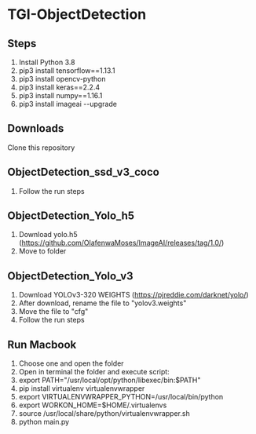 # TGI-ObjectDetection

## Steps
1. Install Python 3.8
2. pip3 install tensorflow==1.13.1
3. pip3 install opencv-python
4. pip3 install keras==2.2.4
5. pip3 install numpy==1.16.1
6. pip3 install imageai --upgrade

## Downloads
Clone this repository

## ObjectDetection_ssd_v3_coco
1. Follow the run steps
## ObjectDetection_Yolo_h5
1. Download yolo.h5 (https://github.com/OlafenwaMoses/ImageAI/releases/tag/1.0/)
2. Move to folder

## ObjectDetection_Yolo_v3
1. Download YOLOv3-320 WEIGHTS (https://pjreddie.com/darknet/yolo/)
2. After download, rename the file to "yolov3.weights"
3. Move the file to "cfg"
4. Follow the run steps


## Run Macbook
1. Choose one and open the folder
2. Open in terminal the folder and execute script:
3. export PATH="/usr/local/opt/python/libexec/bin:$PATH"
4. pip install virtualenv virtualenvwrapper 
5. export VIRTUALENVWRAPPER_PYTHON=/usr/local/bin/python 
6. export WORKON_HOME=$HOME/.virtualenvs
7. source /usr/local/share/python/virtualenvwrapper.sh
8. python main.py
